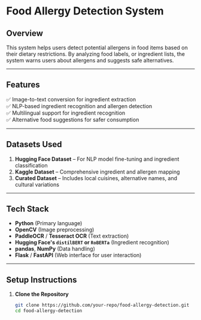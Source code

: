 # **Food Allergy Detection System**

## **Overview**
This system helps users detect potential allergens in food items based on their dietary restrictions. By analyzing food labels,  or ingredient lists, the system warns users about allergens and suggests safe alternatives.

---

## **Features**
✅ Image-to-text conversion for ingredient extraction  
✅ NLP-based ingredient recognition and allergen detection  
✅ Multilingual support for ingredient recognition  
✅ Alternative food suggestions for safer consumption  

---

## **Datasets Used**
1. **Hugging Face Dataset** – For NLP model fine-tuning and ingredient classification  
2. **Kaggle Dataset** – Comprehensive ingredient and allergen mapping  
3. **Curated Dataset** – Includes local cuisines, alternative names, and cultural variations  

---

## **Tech Stack**
- **Python** (Primary language)
- **OpenCV** (Image preprocessing)
- **PaddleOCR** / **Tesseract OCR** (Text extraction)
- **Hugging Face's `distilBERT` or `RoBERTa`** (Ingredient recognition)
- **pandas**, **NumPy** (Data handling)
- **Flask** / **FastAPI** (Web interface for user interaction)

---

## **Setup Instructions**
1. **Clone the Repository**
   ```bash
   git clone https://github.com/your-repo/food-allergy-detection.git
   cd food-allergy-detection
